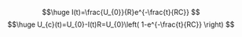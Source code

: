 $$\huge
I(t)=\frac{U_{0}}{R}e^{-\frac{t}{RC}}
$$
$$\huge
U_{c}(t)=U_{0}-I(t)R=U_{0}\left( 1-e^{-\frac{t}{RC}} \right)
$$
